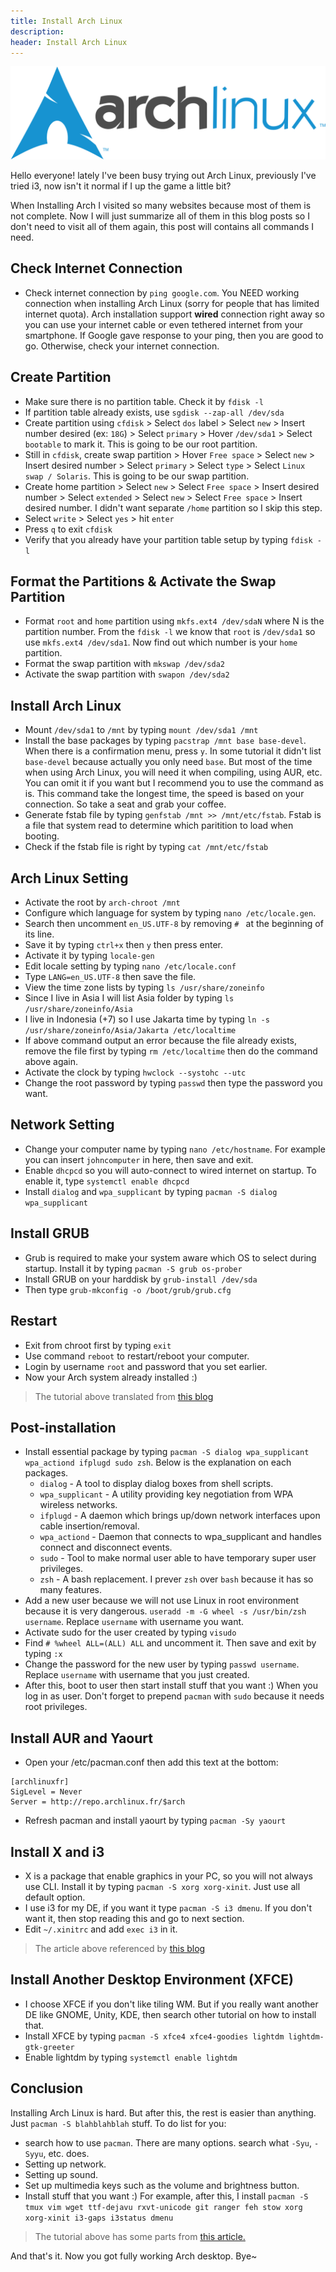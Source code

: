 ```yaml
---
title: Install Arch Linux
description:
header: Install Arch Linux
---
```


![image](/img/arch.png "Arch Linux")

Hello everyone! lately I've been busy trying out Arch Linux, previously I've tried i3, now isn't it normal if I up the game a little bit?

When Installing Arch I visited so many websites because most of them is not complete. Now I will just summarize all of them in this blog posts so I don't need to visit all of them again, this post will contains all commands I need.

## Check Internet Connection
* Check internet connection by `ping google.com`. 
You NEED working connection when installing Arch Linux (sorry for people that has limited internet quota). Arch installation support **wired** connection right away so you can use your internet cable or even tethered internet from your smartphone. If Google gave response to your ping, then you are good to go. Otherwise, check your internet connection.

## Create Partition
* Make sure there is no partition table. Check it by `fdisk -l`
* If partition table already exists, use `sgdisk --zap-all /dev/sda`
* Create partition using `cfdisk` > Select `dos` label > Select `new` > Insert number desired (ex: `18G`) > Select `primary` > Hover `/dev/sda1` > Select `bootable` to mark it. This is going to be our root partition.
* Still in `cfdisk`, create swap partition > Hover `Free space` > Select `new` > Insert desired number > Select `primary` > Select `type` > Select `Linux swap / Solaris`. This is going to be our swap partition.
* Create home partition > Select `new` > Select `Free space` > Insert desired number > Select `extended` > Select `new` > Select `Free space` > Insert desired number. I didn't want separate `/home` partition so I skip this step.
* Select `write` > Select `yes` > hit `enter`
* Press `q` to exit `cfdisk`
* Verify that you already have your partition table setup by typing `fdisk -l`

## Format the Partitions & Activate the Swap Partition
* Format `root` and `home` partition using `mkfs.ext4 /dev/sdaN` where N is the partition number. From the `fdisk -l` we know that `root` is `/dev/sda1` so use `mkfs.ext4 /dev/sda1`. Now find out which number is your `home` partition.
* Format the swap partition with `mkswap /dev/sda2`
* Activate the swap partition with `swapon /dev/sda2`

## Install Arch Linux
* Mount `/dev/sda1` to `/mnt` by typing `mount /dev/sda1 /mnt`
* Install the base packages by typing `pacstrap /mnt base base-devel`. When there is a confirmation menu, press `y`. In some tutorial it didn't list `base-devel` because actually you only need `base`. But most of the time when using Arch Linux, you will need it when compiling, using AUR, etc. You can omit it if you want but I recommend you to use the command as is. This command take the longest time, the speed is based on your connection. So take a seat and grab your coffee.
* Generate fstab file by typing `genfstab /mnt >> /mnt/etc/fstab`. Fstab is a file that system read to determine which paritition to load when booting.
* Check if the fstab file is right by typing `cat /mnt/etc/fstab`

## Arch Linux Setting 
* Activate the root by `arch-chroot /mnt`
* Configure which language for system by typing `nano /etc/locale.gen`.
* Search then uncomment `en_US.UTF-8` by removing `# ` at the beginning of its line.
* Save it by typing `ctrl+x` then `y` then press enter.
* Activate it by typing `locale-gen`
* Edit locale setting by typing `nano /etc/locale.conf`
* Type `LANG=en_US.UTF-8` then save the file.
* View the time zone lists by typing `ls /usr/share/zoneinfo`
* Since I live in Asia I will list Asia folder by typing `ls /usr/share/zoneinfo/Asia`
* I live in Indonesia (+7) so I use Jakarta time by typing `ln -s /usr/share/zoneinfo/Asia/Jakarta /etc/localtime`
* If above command output an error because the file already exists, remove the file first by typing `rm /etc/localtime` then do the command above again.
* Activate the clock by typing `hwclock --systohc --utc`
* Change the root password by typing `passwd` then type the password you want.

## Network Setting
* Change your computer name by typing `nano /etc/hostname`. For example you can insert `johncomputer` in here, then save and exit.
* Enable `dhcpcd` so you will auto-connect to wired internet on startup. To enable it, type `systemctl enable dhcpcd`
* Install `dialog` and `wpa_supplicant` by typing `pacman -S dialog wpa_supplicant`

## Install GRUB
* Grub is required to make your system aware which OS to select during startup. Install it by typing `pacman -S grub os-prober`
* Install GRUB on your harddisk by `grub-install /dev/sda`
* Then type `grub-mkconfig -o /boot/grub/grub.cfg`

## Restart
* Exit from chroot first by typing `exit`
* Use command `reboot` to restart/reboot your computer.
* Login by username `root` and password that you set earlier.
* Now your Arch system already installed :)

> The tutorial above translated from [this blog](https://jagongoding.com/blog/post/tutorial-cara-install-arch-linux)

## Post-installation
* Install essential package by typing `pacman -S dialog wpa_supplicant wpa_actiond ifplugd sudo zsh`. Below is the explanation on each packages.
    * `dialog` - A tool to display dialog boxes from shell scripts.
    * `wpa_supplicant` - A utility providing key negotiation from WPA wireless networks.
    * `ifplugd` - A daemon which brings up/down network interfaces upon cable insertion/removal.
    * `wpa_actiond` - Daemon that connects to wpa_supplicant and handles connect and disconnect events.
    * `sudo` - Tool to make normal user able to have temporary super user privileges.
    * `zsh` - A bash replacement. I prever `zsh` over `bash` because it has so many features.
* Add a new user because we will not use Linux in root environment because it is very dangerous. `useradd -m -G wheel -s /usr/bin/zsh username`. Replace `username` with username you want.
* Activate sudo for the user created by typing `visudo`
* Find `# %wheel ALL=(ALL) ALL` and uncomment it. Then save and exit by typing `:x`
* Change the password for the new user by typing `passwd username`. Replace `username` with username that you just created.
* After this, boot to user then start install stuff that you want :) When you log in as user. Don't forget to prepend `pacman` with `sudo` because it needs root privileges.

## Install AUR and Yaourt
* Open your /etc/pacman.conf then add this text at the bottom:

```
[archlinuxfr]
SigLevel = Never
Server = http://repo.archlinux.fr/$arch
```

* Refresh pacman and install yaourt by typing `pacman -Sy yaourt`

## Install X and i3
* X is a package that enable graphics in your PC, so you will not always use CLI. Install it by typing `pacman -S xorg xorg-xinit`. Just use all default option.
* I use i3 for my DE, if you want it type `pacman -S i3 dmenu`. If you don't want it, then stop reading this and go to next section.
* Edit `~/.xinitrc` and add `exec i3` in it.

>  The article above referenced by [this blog](http://tutos.readthedocs.io/en/latest/source/Arch.html)

## Install Another Desktop Environment (XFCE)
* I choose XFCE if you don't like tiling WM. But if you really want another DE like GNOME, Unity, KDE, then search other tutorial on how to install that.
* Install XFCE by typing `pacman -S xfce4 xfce4-goodies lightdm lightdm-gtk-greeter`
* Enable lightdm by typing `systemctl enable lightdm`

## Conclusion
Installing Arch Linux is hard. But after this, the rest is easier than anything. Just `pacman -S blahblahblah` stuff. To do list for you:
* search how to use `pacman`. There are many options. search what `-Syu`, `-Syyu`, etc. does.
* Setting up network.
* Setting up sound.
* Set up multimedia keys such as the volume and brightness button.
* Install stuff that you want :) For example, after this, I install `pacman -S tmux vim wget ttf-dejavu rxvt-unicode git ranger feh stow xorg xorg-xinit i3-gaps i3status dmenu`

> The tutorial above has some parts from [this article.](https://medium.com/avalanche-of-sheep/your-guide-to-a-damn-light-arch-linux-with-i3-and-text-apps-8bc576c502b9)

And that's it. Now you got fully working Arch desktop. Bye~
